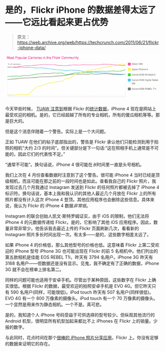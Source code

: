 # 是的，Flickr iPhone 的数据差得太远了——它远比看起来更占优势

> 原文：<https://web.archive.org/web/https://techcrunch.com/2011/06/21/flickr-iphone-data/>

![](img/9c515770d9932b33a5478968703535ab.png "aa")

今天早些时候， [TUAW 注意到](https://web.archive.org/web/20230404210932/http://www.tuaw.com/2011/06/21/iphone-4-most-popular-camera-on-flickr/)根据 Flickr 的[统计数据](https://web.archive.org/web/20230404210932/http://www.flickr.com/cameras/)，iPhone 4 现在是网站上最受欢迎的相机。是的，它已经超越了所有的专业相机，所有的傻瓜相机等等。那是巨大的。

但是这个消息伴随着一个警告。实际上是一个大问题。

正如 TUAW 在他们的帖子底部指出的，警告是 Flickr 承认他们只能检测到用于拍照的相机“大约 2/3 的时间”。但关键部分是下一句话:“这在照相手机上通常是不可能的，因此它们的代表性不足。”

“通常不可能”。换句话说，iPhone 4 很可能在*长*时间里一直是头号相机。

我们上次在 4 月份查看数据时注意到了这个警告。很可能 iPhone 4 当时已经是顶级相机，而且可能在那之前的一段时间也是如此。查看我自己的 Flickr 照片，我发现过去几个月我通过 Instagram 发送到 Flickr 的任何照片都被去掉了 iPhone 4 标识符。换句话说，基本上我和我认识的其他人最近几个月放在 Flickr 上的所有照片都没有计入这次 iPhone 4 登顶。其他应用程序也会删除这些信息。具体来说，我认为 Flickr 的 iPhone 4 数据*非常低*。

Instagram 的联合创始人凯文·斯特罗姆证实，由于 iOS 的限制，他们无法将 iPhone 4 的元数据传递给 Flickr。是的，它影响了其他 iOS 应用程序。因此，数量非常非常少。他告诉我去最近上传的 Flickr 页面刷新几次，看看新的 Instagram 照片多长时间出现一次。有太多——是的，这些数字相差太远了。

如果 iPhone 4 的价格低，那么其他型号的价格也低。这意味着 Flickr 上第二受欢迎的 iPhone 型号 iPhone 3G 也可能出现在 Flickr 的前 5 名相机中。他们列出的第五款相机是佳能 EOS REBEL T1i，昨天有 3794 名用户。iPhone 3G 昨天有 3168 名用户——但数据还是没有显示。见鬼，我不确定有了正确的数据，iPhone 3G 就不会在榜单上排名第二。

同样的问题可能也适用于安卓手机。尽管出于某种原因，这些数字在 Flickr 上确实很低。根据 Flickr 的数据，最受欢迎的拍照安卓手机是 EVO 4G。但它昨天只有 590 名用户(同样，可能很低)。iPod touch 昨天有 507 名用户(同样很低)。EVO 4G 有一个 800 万像素的摄像头。iPod touch 有一个 70 万像素的摄像头。一个显然是用来作为静态相机。一个不是。真可悲。

是的，我知道个人 iPhone 号码受益于可供选择的型号较少。但纵观其他流行的 Android 机型，很明显所有机型加起来都比不上 iPhones 在 Flickr 上的销量。少报的数字。

与此同时，花点时间在那个[很棒的 iPhone 照片分享应用](https://web.archive.org/web/20230404210932/https://techcrunch.com/2010/12/25/flickr-instagram/)，Flickr 上。你没有足够的数据来证明它的存在。